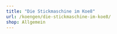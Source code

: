 ```yaml
---
title: "Die Stickmaschine im Koe8"
url: /koengen/die-stickmaschine-im-koe8/
shop: Allgemein
---
```

